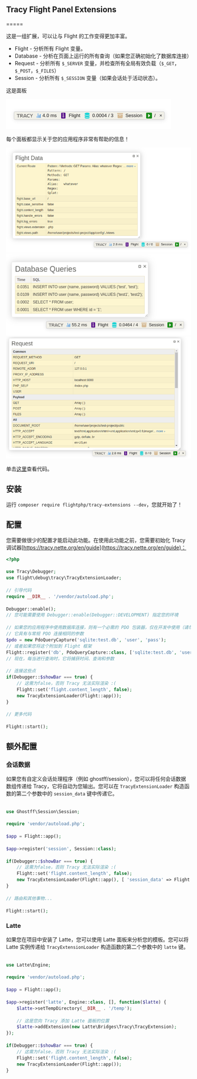 ## Tracy Flight Panel Extensions
=====

这是一组扩展，可以让与 Flight 的工作变得更加丰富。

- Flight - 分析所有 Flight 变量。
- Database - 分析在页面上运行的所有查询（如果您正确初始化了数据库连接）
- Request - 分析所有 `$_SERVER` 变量，并检查所有全局有效负载（`$_GET`，`$_POST`，`$_FILES`）
- Session - 分析所有 `$_SESSION` 变量（如果会话处于活动状态）。

这是面板

![Flight Bar](https://raw.githubusercontent.com/flightphp/tracy-extensions/master/flight-tracy-bar.png)

每个面板都显示关于您的应用程序非常有帮助的信息！

![Flight Data](https://raw.githubusercontent.com/flightphp/tracy-extensions/master/flight-var-data.png)
![Flight Database](https://raw.githubusercontent.com/flightphp/tracy-extensions/master/flight-db.png)
![Flight Request](https://raw.githubusercontent.com/flightphp/tracy-extensions/master/flight-request.png)

单击[这里](https://github.com/flightphp/tracy-extensions)查看代码。

安装
-------
运行 `composer require flightphp/tracy-extensions --dev`，您就开始了！

配置
-------
您需要做很少的配置才能启动此功能。在使用此功能之前，您需要初始化 Tracy 调试器[https://tracy.nette.org/en/guide](https://tracy.nette.org/en/guide)：

```php
<?php

use Tracy\Debugger;
use flight\debug\tracy\TracyExtensionLoader;

// 引导代码
require __DIR__ . '/vendor/autoload.php';

Debugger::enable();
// 您可能需要使用 Debugger::enable(Debugger::DEVELOPMENT) 指定您的环境

// 如果您的应用程序中使用数据库连接，则有一个必需的 PDO 包装器，仅在开发中使用（请勿在生产环境中使用！）
// 它具有与常规 PDO 连接相同的参数
$pdo = new PdoQueryCapture('sqlite:test.db', 'user', 'pass');
// 或者如果您将这个附加到 Flight 框架
Flight::register('db', PdoQueryCapture::class, ['sqlite:test.db', 'user', 'pass']);
// 现在，每当进行查询时，它将捕获时间、查询和参数

// 连接这些点
if(Debugger::$showBar === true) {
	// 这需为false，否则 Tracy 无法实际渲染 :(
	Flight::set('flight.content_length', false);
	new TracyExtensionLoader(Flight::app());
}

// 更多代码

Flight::start();
```

## 额外配置

### 会话数据
如果您有自定义会话处理程序（例如 ghostff/session），您可以将任何会话数据数组传递给 Tracy，它将自动为您输出。您可以在 `TracyExtensionLoader` 构造函数的第二个参数中的 `session_data` 键中传递它。

```php

use Ghostff\Session\Session;

require 'vendor/autoload.php';

$app = Flight::app();

$app->register('session', Session::class);

if(Debugger::$showBar === true) {
	// 这需为false，否则 Tracy 无法实际渲染 :(
	Flight::set('flight.content_length', false);
	new TracyExtensionLoader(Flight::app(), [ 'session_data' => Flight::session()->getAll() ]);
}

// 路由和其他事物...

Flight::start();
```

### Latte

如果您在项目中安装了 Latte，您可以使用 Latte 面板来分析您的模板。您可以将 Latte 实例传递给 `TracyExtensionLoader` 构造函数的第二个参数中的 `latte` 键。

```php

use Latte\Engine;

require 'vendor/autoload.php';

$app = Flight::app();

$app->register('latte', Engine::class, [], function($latte) {
	$latte->setTempDirectory(__DIR__ . '/temp');

	// 这是您向 Tracy 添加 Latte 面板的位置
	$latte->addExtension(new Latte\Bridges\Tracy\TracyExtension);
});

if(Debugger::$showBar === true) {
	// 这需为false，否则 Tracy 无法实际渲染 :(
	Flight::set('flight.content_length', false);
	new TracyExtensionLoader(Flight::app());
}
